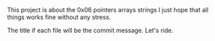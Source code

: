 This project is about the 0x06 pointers arrays strings
I just hope that all things works fine
without any stress.

The title if each file will be the commit message.
Let's ride.

